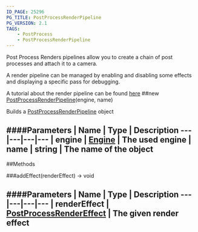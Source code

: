 ```yaml
---
ID_PAGE: 25296
PG_TITLE: PostProcessRenderPipeline
PG_VERSION: 2.1
TAGS:
    - PostProcess
    - PostProcessRenderPipeline
---
```


Post Process Renders pipelines allow you to create a chain of post processes and attach it to a camera.

A render pipeline can be managed by enabling and disabling some effects and displaying a specific pass for debugging.

A tutorial about the render pipeline can be found [here](https://github.com/BabylonJS/Babylon.js/wiki/How-to-use-PostProcessRenderPipeline)
##new [PostProcessRenderPipeline](/classes/PostProcessRenderPipeline)(engine, name)




Builds a [PostProcessRenderPipeline](/classes/PostProcessRenderPipeline) object












####Parameters
 | Name | Type | Description
---|---|---|---
 | engine | [Engine](/classes/Engine) | The used engine
 | name | string | The name of the object
---



##Methods

###addEffect(renderEffect) &rarr; void

####Parameters
 | Name | Type | Description
---|---|---|---
 | renderEffect | [PostProcessRenderEffect](/classes/PostProcessRenderEffect) | The given render effect
---
